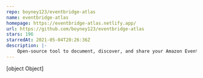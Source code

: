 ```yaml
---
repo: boyney123/eventbridge-atlas
name: eventbridge-atlas
homepage: https://eventbridge-atlas.netlify.app/
url: https://github.com/boyney123/eventbridge-atlas
stars: 196
starredAt: 2021-05-04T20:26:36Z
description: |-
    Open-source tool to document, discover, and share your Amazon EventBridge schemas.
---
```


[object Object]
